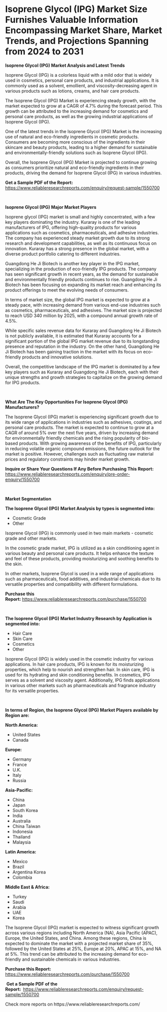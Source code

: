 <p><h1>Isoprene Glycol (IPG) Market Size Furnishes Valuable Information Encompassing Market Share, Market Trends, and Projections Spanning from 2024 to 2031</h1></p><p><strong>Isoprene Glycol (IPG) Market Analysis and Latest Trends</strong></p>
<p><p>Isoprene Glycol (IPG) is a colorless liquid with a mild odor that is widely used in cosmetics, personal care products, and industrial applications. It is commonly used as a solvent, emollient, and viscosity-decreasing agent in various products such as lotions, creams, and hair care products.</p><p>The Isoprene Glycol (IPG) Market is experiencing steady growth, with the market expected to grow at a CAGR of 4.7% during the forecast period. This growth can be attributed to the increasing demand for cosmetics and personal care products, as well as the growing industrial applications of Isoprene Glycol (IPG).</p><p>One of the latest trends in the Isoprene Glycol (IPG) Market is the increasing use of natural and eco-friendly ingredients in cosmetic products. Consumers are becoming more conscious of the ingredients in their skincare and beauty products, leading to a higher demand for sustainable and environmentally-friendly solutions such as Isoprene Glycol (IPG).</p><p>Overall, the Isoprene Glycol (IPG) Market is projected to continue growing as consumers prioritize natural and eco-friendly ingredients in their products, driving the demand for Isoprene Glycol (IPG) in various industries.</p></p>
<p><strong>Get a Sample PDF of the Report:&nbsp;</strong> <a href="https://www.reliableresearchreports.com/enquiry/request-sample/1550700">https://www.reliableresearchreports.com/enquiry/request-sample/1550700</a></p>
<p>&nbsp;</p>
<p><strong>Isoprene Glycol (IPG) Major Market Players</strong></p>
<p><p>Isoprene glycol (IPG) market is small and highly concentrated, with a few key players dominating the industry. Kuraray is one of the leading manufacturers of IPG, offering high-quality products for various applications such as cosmetics, pharmaceuticals, and adhesive industries. The company has experienced steady market growth due to its strong research and development capabilities, as well as its continuous focus on innovation. Kuraray has a strong presence in the global market, with a diverse product portfolio catering to different industries.</p><p>Guangdong He Ji Biotech is another key player in the IPG market, specializing in the production of eco-friendly IPG products. The company has seen significant growth in recent years, as the demand for sustainable and environmentally friendly products continues to rise. Guangdong He Ji Biotech has been focusing on expanding its market reach and enhancing its product offerings to meet the evolving needs of consumers.</p><p>In terms of market size, the global IPG market is expected to grow at a steady pace, with increasing demand from various end-use industries such as cosmetics, pharmaceuticals, and adhesives. The market size is projected to reach USD 340 million by 2025, with a compound annual growth rate of 4.5%.</p><p>While specific sales revenue data for Kuraray and Guangdong He Ji Biotech is not publicly available, it is estimated that Kuraray accounts for a significant portion of the global IPG market revenue due to its longstanding presence and reputation in the industry. On the other hand, Guangdong He Ji Biotech has been gaining traction in the market with its focus on eco-friendly products and innovative solutions.</p><p>Overall, the competitive landscape of the IPG market is dominated by a few key players such as Kuraray and Guangdong He Ji Biotech, each with their unique strengths and growth strategies to capitalize on the growing demand for IPG products.</p></p>
<p>&nbsp;</p>
<p><strong>What Are The Key Opportunities For Isoprene Glycol (IPG) Manufacturers?</strong></p>
<p><p>The Isoprene Glycol (IPG) market is experiencing significant growth due to its wide range of applications in industries such as adhesives, coatings, and personal care products. The market is expected to continue to grow at a CAGR of around 5% over the next five years, driven by increasing demand for environmentally friendly chemicals and the rising popularity of bio-based products. With growing awareness of the benefits of IPG, particularly in reducing volatile organic compound emissions, the future outlook for the market is positive. However, challenges such as fluctuating raw material prices and regulatory constraints may hinder market growth.</p></p>
<p><strong>Inquire or Share Your Questions If Any Before Purchasing This Report:</strong> <a href="https://www.reliableresearchreports.com/enquiry/pre-order-enquiry/1550700">https://www.reliableresearchreports.com/enquiry/pre-order-enquiry/1550700</a></p>
<p>&nbsp;</p>
<p><strong>Market Segmentation</strong></p>
<p><strong>The Isoprene Glycol (IPG) Market Analysis by types is segmented into:</strong></p>
<p><ul><li>Cosmetic Grade</li><li>Other</li></ul></p>
<p><p>Isoprene Glycol (IPG) is commonly used in two main markets - cosmetic grade and other markets. </p><p>In the cosmetic grade market, IPG is utilized as a skin conditioning agent in various beauty and personal care products. It helps enhance the texture and feel of these products, providing moisturizing and soothing benefits to the skin.</p><p>In other markets, Isoprene Glycol is used in a wide range of applications such as pharmaceuticals, food additives, and industrial chemicals due to its versatile properties and compatibility with different formulations.</p></p>
<p><strong>Purchase this Report:&nbsp;</strong><a href="https://www.reliableresearchreports.com/purchase/1550700">https://www.reliableresearchreports.com/purchase/1550700</a></p>
<p>&nbsp;</p>
<p><strong>The Isoprene Glycol (IPG) Market Industry Research by Application is segmented into:</strong></p>
<p><ul><li>Hair Care</li><li>Skin Care</li><li>Cosmetics</li><li>Other</li></ul></p>
<p><p>Isoprene Glycol (IPG) is widely used in the cosmetic industry for various applications. In hair care products, IPG is known for its moisturizing properties, which help to nourish and strengthen hair. In skin care, IPG is used for its hydrating and skin conditioning benefits. In cosmetics, IPG serves as a solvent and viscosity agent. Additionally, IPG finds applications in various other markets such as pharmaceuticals and fragrance industry for its versatile properties.</p></p>
<p>&nbsp;</p>
<p><strong>In terms of Region, the Isoprene Glycol (IPG) Market Players available by Region are:</strong></p>
<p>
    <p> <strong> North America: </strong>
        <ul>
            <li>United States</li>
            <li>Canada</li>
        </ul>
        </p> 
    <p> <strong> Europe: </strong>
        <ul>
            <li>Germany</li>
            <li>France</li>
            <li>U.K.</li>
            <li>Italy</li>
            <li>Russia</li>
        </ul>
        </p> 
    <p> <strong> Asia-Pacific: </strong>
        <ul>
            <li>China</li>
            <li>Japan</li>
            <li>South Korea</li>
            <li>India</li>
            <li>Australia</li>
            <li>China Taiwan</li>
            <li>Indonesia</li>
            <li>Thailand</li>
            <li>Malaysia</li>
        </ul>
        </p> 
    <p> <strong> Latin America: </strong>
        <ul>
            <li>Mexico</li>
            <li>Brazil</li>
            <li>Argentina Korea</li>
            <li>Colombia</li>
        </ul>
        </p> 
    <p> <strong> Middle East & Africa: </strong>
        <ul>
            <li>Turkey</li>
            <li>Saudi</li>
            <li>Arabia</li>
            <li>UAE</li>
            <li>Korea</li>
        </ul>
    </p>
    </p>
<p><p>The Isoprene Glycol (IPG) market is expected to witness significant growth across various regions including North America (NA), Asia Pacific (APAC), Europe, the United States, and China. Among these regions, China is expected to dominate the market with a projected market share of 35%, followed by the United States at 25%, Europe at 20%, APAC at 15%, and NA at 5%. This trend can be attributed to the increasing demand for eco-friendly and sustainable chemicals in various industries.</p></p>
<p><strong>Purchase this Report: </strong><a href="https://www.reliableresearchreports.com/purchase/1550700">https://www.reliableresearchreports.com/purchase/1550700</a></p>
<p>&nbsp;<strong>Get a Sample PDF of the Report:&nbsp;&nbsp;</strong><a href="https://www.reliableresearchreports.com/enquiry/request-sample/1550700">https://www.reliableresearchreports.com/enquiry/request-sample/1550700</a></p>
<p><strong></strong></p>
<p>Check more reports on https://www.reliableresearchreports.com/</p>